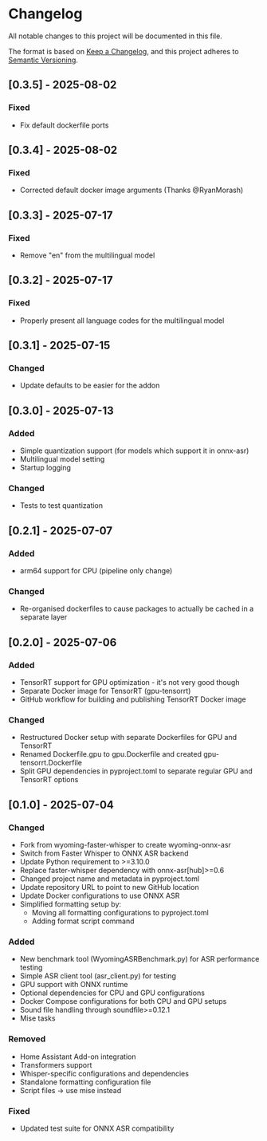 # Changelog

All notable changes to this project will be documented in this file.

The format is based on [Keep a Changelog](https://keepachangelog.com/en/1.0.0/),
and this project adheres to [Semantic Versioning](https://semver.org/spec/v2.0.0.html).

## [0.3.5] - 2025-08-02

### Fixed

- Fix default dockerfile ports

## [0.3.4] - 2025-08-02

### Fixed

- Corrected default docker image arguments (Thanks @RyanMorash)

## [0.3.3] - 2025-07-17

### Fixed
- Remove "en" from the multilingual model

## [0.3.2] - 2025-07-17

### Fixed
- Properly present all language codes for the multilingual model

## [0.3.1] - 2025-07-15

### Changed
- Update defaults to be easier for the addon

## [0.3.0] - 2025-07-13

### Added
- Simple quantization support (for models which support it in onnx-asr)
- Multilingual model setting
- Startup logging

### Changed
- Tests to test quantization

## [0.2.1] - 2025-07-07

### Added
- arm64 support for CPU (pipeline only change)

### Changed
- Re-organised dockerfiles to cause packages to actually be cached in a separate layer

## [0.2.0] - 2025-07-06

### Added
- TensorRT support for GPU optimization - it's not very good though
- Separate Docker image for TensorRT (gpu-tensorrt)
- GitHub workflow for building and publishing TensorRT Docker image

### Changed
- Restructured Docker setup with separate Dockerfiles for GPU and TensorRT
- Renamed Dockerfile.gpu to gpu.Dockerfile and created gpu-tensorrt.Dockerfile
- Split GPU dependencies in pyproject.toml to separate regular GPU and TensorRT options

## [0.1.0] - 2025-07-04

### Changed
- Fork from wyoming-faster-whisper to create wyoming-onnx-asr
- Switch from Faster Whisper to ONNX ASR backend
- Update Python requirement to >=3.10.0
- Replace faster-whisper dependency with onnx-asr[hub]>=0.6
- Changed project name and metadata in pyproject.toml
- Update repository URL to point to new GitHub location
- Update Docker configurations to use ONNX ASR
- Simplified formatting setup by:
  - Moving all formatting configurations to pyproject.toml
  - Adding format script command

### Added
- New benchmark tool (WyomingASRBenchmark.py) for ASR performance testing
- Simple ASR client tool (asr_client.py) for testing
- GPU support with ONNX runtime
- Optional dependencies for CPU and GPU configurations
- Docker Compose configurations for both CPU and GPU setups
- Sound file handling through soundfile>=0.12.1
- Mise tasks

### Removed
- Home Assistant Add-on integration
- Transformers support
- Whisper-specific configurations and dependencies
- Standalone formatting configuration file
- Script files -> use mise instead

### Fixed
- Updated test suite for ONNX ASR compatibility

